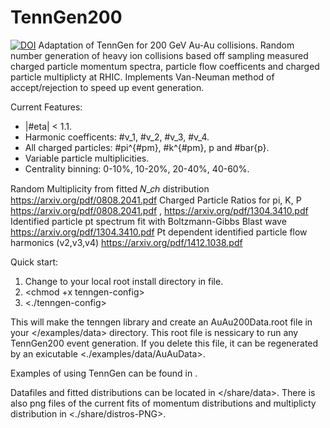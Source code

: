 # TennGen200
<a href="https://zenodo.org/badge/latestdoi/480127084"><img src="https://zenodo.org/badge/480127084.svg" alt="DOI"></a>
Adaptation of TennGen for 200 GeV Au-Au collisions. Random number generation of heavy ion collisions based off sampling measured charged particle momentum spectra, particle flow coefficents and charged particle multiplicty at RHIC. Implements Van-Neuman method of accept/rejection to speed up event generation.

Current Features:
- |#eta| < 1.1.
- Harmonic coefficents: #v_1, #v_2, #v_3, #v_4.
- All charged particles: #pi^{#pm}, #k^{#pm}, p and #bar{p}.
- Variable particle multiplicities.
- Centrality binning: 0-10%, 10-20%, 20-40%, 40-60%.

Random Multiplicity from fitted 𝑁_𝑐ℎ distribution
https://arxiv.org/pdf/0808.2041.pdf
Charged Particle Ratios for pi, K, P	
https://arxiv.org/pdf/0808.2041.pdf , https://arxiv.org/pdf/1304.3410.pdf
Identified particle pt spectrum fit with Boltzmann-Gibbs Blast wave
https://arxiv.org/pdf/1304.3410.pdf
Pt dependent identified particle flow harmonics (v2,v3,v4)
https://arxiv.org/pdf/1412.1038.pdf


Quick start:
1) Change <export ROOTDIR=[YOUR_ROOT_DIRECTORY]/lib> to your local root install directory in <tenngen-config> file.
2) <chmod +x tenngen-config>
3) <./tenngen-config>

This will make the tenngen library and create an AuAu200Data.root file in your </examples/data> directory. This root file is nessicary to run any TennGen200 event generation. If you delete this file, it can be regenerated by an exicutable <./examples/data/AuAuData>. 

Examples of using TennGen can be found in </examples>.

Datafiles and fitted distributions can be located in </share/data>. There is also png files of the current fits of momentum distributions and multiplicty distribution in <./share/distros-PNG>.



